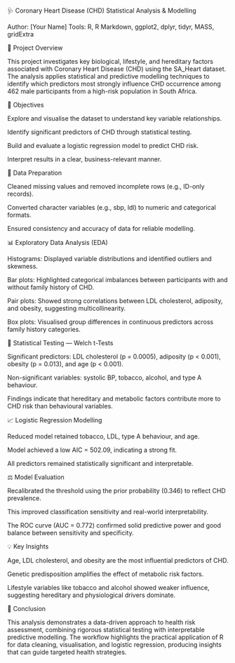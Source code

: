🩺 Coronary Heart Disease (CHD) Statistical Analysis & Modelling

Author: [Your Name]
Tools: R, R Markdown, ggplot2, dplyr, tidyr, MASS, gridExtra

📘 Project Overview

This project investigates key biological, lifestyle, and hereditary factors associated with Coronary Heart Disease (CHD) using the SA_Heart dataset.
The analysis applies statistical and predictive modelling techniques to identify which predictors most strongly influence CHD occurrence among 462 male participants from a high-risk population in South Africa.

🎯 Objectives

Explore and visualise the dataset to understand key variable relationships.

Identify significant predictors of CHD through statistical testing.

Build and evaluate a logistic regression model to predict CHD risk.

Interpret results in a clear, business-relevant manner.

🧹 Data Preparation

Cleaned missing values and removed incomplete rows (e.g., ID-only records).

Converted character variables (e.g., sbp, ldl) to numeric and categorical formats.

Ensured consistency and accuracy of data for reliable modelling.

📊 Exploratory Data Analysis (EDA)

Histograms: Displayed variable distributions and identified outliers and skewness.

Bar plots: Highlighted categorical imbalances between participants with and without family history of CHD.

Pair plots: Showed strong correlations between LDL cholesterol, adiposity, and obesity, suggesting multicollinearity.

Box plots: Visualised group differences in continuous predictors across family history categories.

🧪 Statistical Testing — Welch t-Tests

Significant predictors: LDL cholesterol (p = 0.0005), adiposity (p < 0.001), obesity (p = 0.013), and age (p < 0.001).

Non-significant variables: systolic BP, tobacco, alcohol, and type A behaviour.

Findings indicate that hereditary and metabolic factors contribute more to CHD risk than behavioural variables.

📈 Logistic Regression Modelling

Reduced model retained tobacco, LDL, type A behaviour, and age.

Model achieved a low AIC = 502.09, indicating a strong fit.

All predictors remained statistically significant and interpretable.

⚖️ Model Evaluation

Recalibrated the threshold using the prior probability (0.346) to reflect CHD prevalence.

This improved classification sensitivity and real-world interpretability.

The ROC curve (AUC = 0.772) confirmed solid predictive power and good balance between sensitivity and specificity.

💡 Key Insights

Age, LDL cholesterol, and obesity are the most influential predictors of CHD.

Genetic predisposition amplifies the effect of metabolic risk factors.

Lifestyle variables like tobacco and alcohol showed weaker influence, suggesting hereditary and physiological drivers dominate.

🧭 Conclusion

This analysis demonstrates a data-driven approach to health risk assessment, combining rigorous statistical testing with interpretable predictive modelling.
The workflow highlights the practical application of R for data cleaning, visualisation, and logistic regression, producing insights that can guide targeted health strategies.
